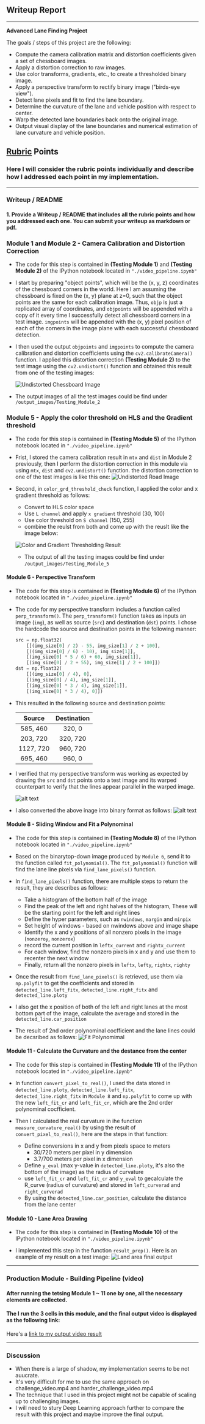 ## Writeup Report



---

**Advanced Lane Finding Project**

The goals / steps of this project are the following:

* Compute the camera calibration matrix and distortion coefficients given a set of chessboard images.
* Apply a distortion correction to raw images.
* Use color transforms, gradients, etc., to create a thresholded binary image.
* Apply a perspective transform to rectify binary image ("birds-eye view").
* Detect lane pixels and fit to find the lane boundary.
* Determine the curvature of the lane and vehicle position with respect to center.
* Warp the detected lane boundaries back onto the original image.
* Output visual display of the lane boundaries and numerical estimation of lane curvature and vehicle position.

[//]: # (Image References)

[image1]: ./output_images/Testing_Module_2/Distortion_Correction_Result.jpg "Undistorted"
[image2]: ./output_images/Testing_Module_5/test2_output_undist.jpg "Road Undistorted"
[image3]: ./output_images/Testing_Module_5/test2_output_binary.jpg "Color and Gradient Thresholding Result"
[image4]: ./output_images/Testing_Module_6/Perspective_Transform_Result2.jpg "Road Transform"
[image7]: ./output_images/Testing_Module_6/Perspective_Transform_Result.jpg "Road Transform binary"
[image5]: ./output_images/Testing_Module_8/Polynomimal_Result.jpg "Fit Polynomimal"
[image6]: ./output_images/Testing_Module_10/test2_lane_area.jpg "Land area final output"
[video1]: ./project_video.mp4 "Video"

## [Rubric](https://review.udacity.com/#!/rubrics/571/view) Points

### Here I will consider the rubric points individually and describe how I addressed each point in my implementation.  

---

### Writeup / README

#### 1. Provide a Writeup / README that includes all the rubric points and how you addressed each one.  You can submit your writeup as markdown or pdf.  


### Module 1 and Module 2 - Camera Calibration and Distortion Correction


- The code for this step is contained in **(Testing Module 1)** and **(Testing Module 2)** of the IPython notebook located in `"./video_pipeline.ipynb" `

- I start by preparing "object points", which will be the (x, y, z) coordinates of the chessboard corners in the world. Here I am assuming the chessboard is fixed on the (x, y) plane at z=0, such that the object points are the same for each calibration image.  Thus, `objp` is just a replicated array of coordinates, and `objpoints` will be appended with a copy of it every time I successfully detect all chessboard corners in a test image.  `imgpoints` will be appended with the (x, y) pixel position of each of the corners in the image plane with each successful chessboard detection.  

- I then used the output `objpoints` and `imgpoints` to compute the camera calibration and distortion coefficients using the `cv2.calibrateCamera()` function.  I applied this distortion correction **(Testing Module 2)** to the test image using the `cv2.undistort()` function and obtained this result from one of the testing images: 

    ![Undistorted Chessboard Image][image1]

- The output images of all the test images could be find under `/output_images/Testing_Module_2`

### Module 5 - Apply the color threshold on HLS and the Gradient threshold 

- The code for this step is contained in **(Testing Module 5)** of the IPython notebook located in `"./video_pipeline.ipynb" ` 

- Frist, I stored the camera calibration result in `mtx` and `dist` in Module 2 previously, then I perform the distortion correction in this module via using `mtx`, `dist` and `cv2.undistort()` function. the distortion correction to one of the test images is like this one:
    ![Undistorted Road Image][image2]

- Second, in `color_grd_threshold_check` function, I applied the color and x gradient threshold as follows: 
    - Convert to HLS color space
    - Use `L channel` and apply `x gradient` threshold (30, 100)
    - Use color threshold on `S channel` (150, 255)
    - combine the reulst from both and come up with the reuslt like the image below:

    ![Color and Gradient Thresholding Result][image3]

    - The output of all the testing images could be find under `/output_images/Testing_Module_5`


#### Module 6 - Perspective Transform

- The code for this step is contained in **(Testing Module 6)** of the IPython notebook located in `"./video_pipeline.ipynb" `

- The code for my perspective transform includes a function called `perp_transform()`. The `perp_transform()` function takes as inputs an image (`img`), as well as source (`src`) and destination (`dst`) points.  I chose the hardcode the source and destination points in the following manner:

    ```python
    src = np.float32(
        [[(img_size[0] / 2) - 55, img_size[1] / 2 + 100],
        [((img_size[0] / 6) - 10), img_size[1]],
        [(img_size[0] * 5 / 6) + 60, img_size[1]],
        [(img_size[0] / 2 + 55), img_size[1] / 2 + 100]])
    dst = np.float32(
        [[(img_size[0] / 4), 0],
        [(img_size[0] / 4), img_size[1]],
        [(img_size[0] * 3 / 4), img_size[1]],
        [(img_size[0] * 3 / 4), 0]])
    ```

- This resulted in the following source and destination points:

    | Source        | Destination   | 
    |:-------------:|:-------------:| 
    | 585, 460      | 320, 0        | 
    | 203, 720      | 320, 720      |
    | 1127, 720     | 960, 720      |
    | 695, 460      | 960, 0        |

- I verified that my perspective transform was working as expected by drawing the `src` and `dst` points onto a test image and its warped counterpart to verify that the lines appear parallel in the warped image.

    ![alt text][image4]

- I also converted the above inage into binary format as follows:
    ![alt text][image7]

#### Module 8 - Sliding Window and Fit a Polynominal

- The code for this step is contained in **(Testing Module 8)** of the IPython notebook located in `"./video_pipeline.ipynb" `

- Based on the binarytop-down image produced by `Module 6`, send it to the function called `fit_polynomial()`. The `fit_polynomial()` function will find the lane line pixels via `find_lane_pixels()` function.

- In `find_lane_pixels()` function, there are multiple steps to return the result, they are describes as follows: 
    - Take a histogram of the bottom half of the image
    - Find the peak of the left and right halves of the histogram, These will be the starting point for the left and right lines
    - Define the hyper parameters, such as `nwindows`, `margin` and `minpix`
    - Set height of windows - based on nwindows above and image shape
    - Identify the x and y positions of all nonzero pixels in the image (`nonzeroy`, `nonzerox`)
    - record the current position in `leftx_current` and `rightx_current`
    - For each window, find the nonzero pixels in x and y and use them to recenter the next window
    - Finally, return all the nonzero pixels in `leftx`, `lefty`, `rightx`, `righty`

- Once the result from `find_lane_pixels()` is retrieved, use them via `np.polyfit` to get the coefficients and stored in `detected_line.left_fitx`, `detected_line.right_fitx` and `detected_line.ploty`
- I also get the x position of both of the left and right lanes at the most bottom part of the image, calculate the average and stored in the `detected_line.car_position` 

- The result of 2nd order polynominal cocfficient and the lane lines could be decsribed as follows:
    ![Fit Polynomimal][image5]

#### Module 11 - Calculate the Curvature and the destance from the center

- The code for this step is contained in **(Testing Module 11)** of the IPython notebook located in `"./video_pipeline.ipynb" `

- In function `convert_pixel_to_real()`, I used the data stored in `detected_line.ploty`, `detected_line.left_fitx`, `detected_line.right_fitx` in `Module 8` and `np.polyfit` to come up with the new `left_fit_cr` and `left_fit_cr`, which are the 2nd order polynominal cocfficient.

- Then I calculated the real curvature in ihe function `measure_curvature_real()` by using the result of `convert_pixel_to_real()`, here are the steps in that function: 
    - Define conversions in x and y from pixels space to meters
        - 30/720 meters per pixel in y dimension
        - 3.7/700 meters per pixel in x dimension
    - Define `y_eval` (max y-value in `detected_line.ploty`, it's also the bottom of the image) as the radius of curvature
    - use `left_fit_cr` and `left_fit_cr` and `y_eval` to gecalculate the R_curve (radius of curvature) and stored in `left_curverad` and `right_curverad`
    - By using the `detected_line.car_position`, calculate the distance from the lane center 


#### Module 10 - Lane Area Drawing

- The code for this step is contained in **(Testing Module 10)** of the IPython notebook located in `"./video_pipeline.ipynb" `

- I implemented this step in the function `result_prep()`.  Here is an example of my result on a test image:
    ![Land area final output][image6]

---

### Production Module - Building Pipeline (video)

#### After running the tetsing Module 1 ~ 11 one by one, all the necessary elements are collected. 

#### The I run the 3 cells in this module, and the final output video is displayed as the following link:

Here's a [link to my output video result](./test_video_output/project_video.mp4)

---

### Discussion

- When there is a large of shadow, my implementation seems to be not auucrate.
- It's very difficult for me to use the same approach on challenge_video.mp4 and harder_challenge_video.mp4
- The technique that I used in this project might not be capable of scaling up to challenging images.
- I will need to stury Deep Learning approach further to compare the result with this project and maybe improve the final output.
